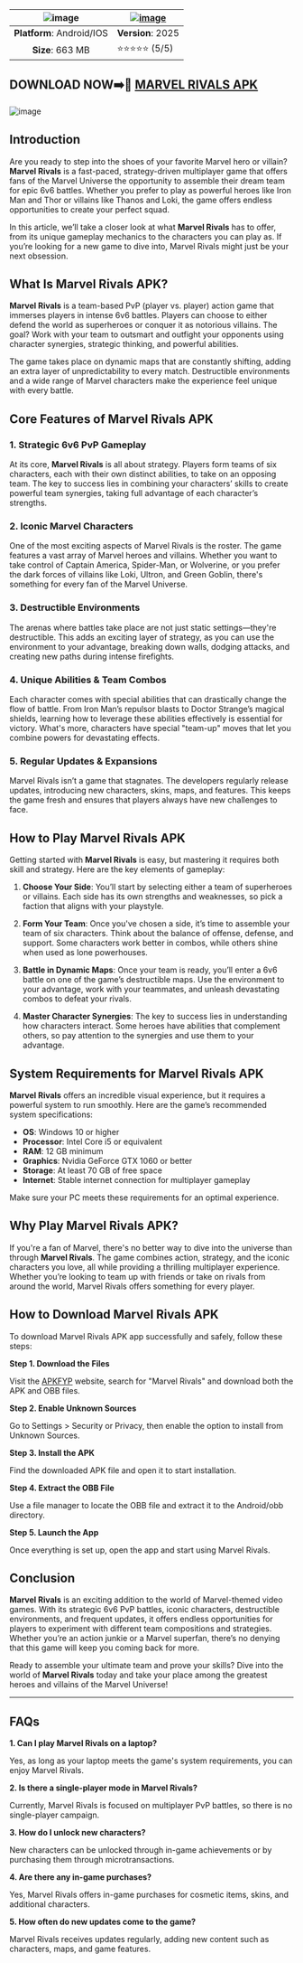 | ![image](https://github.com/user-attachments/assets/5bc17652-ec5b-4a0b-a671-78778ef87f2d)| [![image](https://github.com/user-attachments/assets/61cd495d-7c61-409b-8b2a-d4f617f79e07)](https://apkfyp.com/marvel-rivals.html) |
|:-------------------------------------------------:|-----------------------|
| **Platform**: Android/IOS                      | **Version**: 2025      |
| **Size**: 663 MB                                  | ⭐⭐⭐⭐⭐ (5/5) |

## DOWNLOAD NOW➡️📱 [MARVEL RIVALS APK](https://apkfyp.com/marvel-rivals.html)

![image](https://github.com/user-attachments/assets/632f14dc-1e85-4f3e-a79a-f1cee896ff0f)

## Introduction

Are you ready to step into the shoes of your favorite Marvel hero or villain? **Marvel Rivals** is a fast-paced, strategy-driven multiplayer game that offers fans of the Marvel Universe the opportunity to assemble their dream team for epic 6v6 battles. Whether you prefer to play as powerful heroes like Iron Man and Thor or villains like Thanos and Loki, the game offers endless opportunities to create your perfect squad.

In this article, we’ll take a closer look at what **Marvel Rivals** has to offer, from its unique gameplay mechanics to the characters you can play as. If you’re looking for a new game to dive into, Marvel Rivals might just be your next obsession.

## What Is Marvel Rivals APK?

**Marvel Rivals** is a team-based PvP (player vs. player) action game that immerses players in intense 6v6 battles. Players can choose to either defend the world as superheroes or conquer it as notorious villains. The goal? Work with your team to outsmart and outfight your opponents using character synergies, strategic thinking, and powerful abilities.

The game takes place on dynamic maps that are constantly shifting, adding an extra layer of unpredictability to every match. Destructible environments and a wide range of Marvel characters make the experience feel unique with every battle.

## Core Features of Marvel Rivals APK

### 1. **Strategic 6v6 PvP Gameplay**
   At its core, **Marvel Rivals** is all about strategy. Players form teams of six characters, each with their own distinct abilities, to take on an opposing team. The key to success lies in combining your characters’ skills to create powerful team synergies, taking full advantage of each character’s strengths.

### 2. **Iconic Marvel Characters**
   One of the most exciting aspects of Marvel Rivals is the roster. The game features a vast array of Marvel heroes and villains. Whether you want to take control of Captain America, Spider-Man, or Wolverine, or you prefer the dark forces of villains like Loki, Ultron, and Green Goblin, there's something for every fan of the Marvel Universe.

### 3. **Destructible Environments**
   The arenas where battles take place are not just static settings—they're destructible. This adds an exciting layer of strategy, as you can use the environment to your advantage, breaking down walls, dodging attacks, and creating new paths during intense firefights.

### 4. **Unique Abilities & Team Combos**
   Each character comes with special abilities that can drastically change the flow of battle. From Iron Man’s repulsor blasts to Doctor Strange’s magical shields, learning how to leverage these abilities effectively is essential for victory. What's more, characters have special "team-up" moves that let you combine powers for devastating effects.

### 5. **Regular Updates & Expansions**
   Marvel Rivals isn’t a game that stagnates. The developers regularly release updates, introducing new characters, skins, maps, and features. This keeps the game fresh and ensures that players always have new challenges to face.

## How to Play Marvel Rivals APK

Getting started with **Marvel Rivals** is easy, but mastering it requires both skill and strategy. Here are the key elements of gameplay:

1. **Choose Your Side**: You’ll start by selecting either a team of superheroes or villains. Each side has its own strengths and weaknesses, so pick a faction that aligns with your playstyle.
  
2. **Form Your Team**: Once you've chosen a side, it’s time to assemble your team of six characters. Think about the balance of offense, defense, and support. Some characters work better in combos, while others shine when used as lone powerhouses.

3. **Battle in Dynamic Maps**: Once your team is ready, you’ll enter a 6v6 battle on one of the game’s destructible maps. Use the environment to your advantage, work with your teammates, and unleash devastating combos to defeat your rivals.

4. **Master Character Synergies**: The key to success lies in understanding how characters interact. Some heroes have abilities that complement others, so pay attention to the synergies and use them to your advantage.

## System Requirements for Marvel Rivals APK

**Marvel Rivals** offers an incredible visual experience, but it requires a powerful system to run smoothly. Here are the game’s recommended system specifications:

- **OS**: Windows 10 or higher
- **Processor**: Intel Core i5 or equivalent
- **RAM**: 12 GB minimum
- **Graphics**: Nvidia GeForce GTX 1060 or better
- **Storage**: At least 70 GB of free space
- **Internet**: Stable internet connection for multiplayer gameplay

Make sure your PC meets these requirements for an optimal experience.

## Why Play Marvel Rivals APK?

If you're a fan of Marvel, there's no better way to dive into the universe than through **Marvel Rivals**. The game combines action, strategy, and the iconic characters you love, all while providing a thrilling multiplayer experience. Whether you’re looking to team up with friends or take on rivals from around the world, Marvel Rivals offers something for every player.

## How to Download Marvel Rivals APK
To download Marvel Rivals APK app successfully and safely, follow these steps:

**Step 1. Download the Files**

Visit the [APKFYP](https://apkfyp.com/) website, search for "Marvel Rivals" and download both the APK and OBB files.

**Step 2. Enable Unknown Sources**

Go to Settings > Security or Privacy, then enable the option to install from Unknown Sources.

**Step 3. Install the APK**

Find the downloaded APK file and open it to start installation.

**Step 4. Extract the OBB File**

Use a file manager to locate the OBB file and extract it to the Android/obb directory.

**Step 5. Launch the App**

Once everything is set up, open the app and start using Marvel Rivals.
## Conclusion

**Marvel Rivals** is an exciting addition to the world of Marvel-themed video games. With its strategic 6v6 PvP battles, iconic characters, destructible environments, and frequent updates, it offers endless opportunities for players to experiment with different team compositions and strategies. Whether you’re an action junkie or a Marvel superfan, there’s no denying that this game will keep you coming back for more.

Ready to assemble your ultimate team and prove your skills? Dive into the world of **Marvel Rivals** today and take your place among the greatest heroes and villains of the Marvel Universe!

---

## FAQs

**1. Can I play Marvel Rivals on a laptop?**  

Yes, as long as your laptop meets the game's system requirements, you can enjoy Marvel Rivals.

**2. Is there a single-player mode in Marvel Rivals?**  

Currently, Marvel Rivals is focused on multiplayer PvP battles, so there is no single-player campaign.

**3. How do I unlock new characters?**  

New characters can be unlocked through in-game achievements or by purchasing them through microtransactions.

**4. Are there any in-game purchases?**  

Yes, Marvel Rivals offers in-game purchases for cosmetic items, skins, and additional characters.

**5. How often do new updates come to the game?**  

Marvel Rivals receives updates regularly, adding new content such as characters, maps, and game features.
